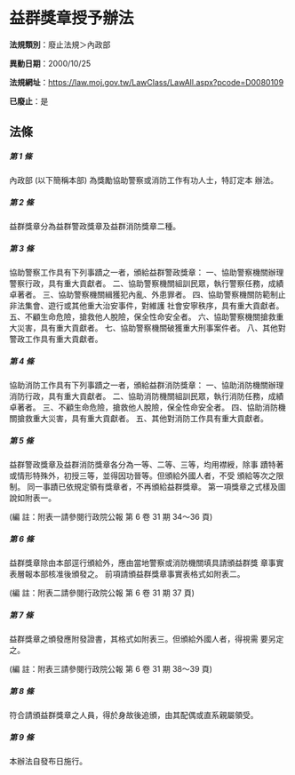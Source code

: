 # 益群獎章授予辦法

**法規類別**：廢止法規＞內政部

**異動日期**：2000/10/25  

**法規網址**：https://law.moj.gov.tw/LawClass/LawAll.aspx?pcode=D0080109

**已廢止**：是



## 法條
##### 第 1 條
內政部 (以下簡稱本部) 為獎勵協助警察或消防工作有功人士，特訂定本
辦法。

##### 第 2 條
益群獎章分為益群警政獎章及益群消防獎章二種。

##### 第 3 條
協助警察工作具有下列事蹟之一者，頒給益群警政獎章：
一、協助警察機關辦理警察行政，具有重大貢獻者。
二、協助警察機關組訓民眾，執行警察任務，成績卓著者。
三、協助警察機關緝獲犯內亂、外患罪者。
四、協助警察機關防範制止非法集會、遊行或其他重大治安事件，對維護
    社會安寧秩序，具有重大貢獻者。
五、不顧生命危險，搶救他人脫險，保全性命安全者。
六、協助警察機關搶救重大災害，具有重大貢獻者。
七、協助警察機關破獲重大刑事案件者。
八、其他對警政工作具有重大貢獻者。


##### 第 4 條
協助消防工作具有下列事蹟之一者，頒給益群消防獎章：
一、協助消防機關辦理消防行政，具有重大貢獻者。
二、協助消防機關組訓民眾，執行消防任務，成績卓著者。
三、不顧生命危險，搶救他人脫險，保全性命安全者。
四、協助消防機關搶救重大災害，具有重大貢獻者。
五、其他對消防工作具有重大貢獻者。


##### 第 5 條
益群警政獎章及益群消防獎章各分為一等、二等、三等，均用襟綬，除事
蹟特著或情形特殊外，初授三等，並得因功晉等。但頒給外國人者，不受
頒給等次之限制。
同一事蹟已依規定領有獎章者，不再頒給益群獎章。
第一項獎章之式樣及圖說如附表一。

 (編      註：附表一請參閱行政院公報 第 6 卷 31 期 34～36 頁)

##### 第 6 條
益群獎章除由本部逕行頒給外，應由當地警察或消防機關填具請頒益群獎
章事實表層報本部核准後頒發之。
前項請頒益群獎章事實表格式如附表二。

 (編      註：附表二請參閱行政院公報 第 6 卷 31 期 37 頁)

##### 第 7 條
益群獎章之頒發應附發證書，其格式如附表三。但頒給外國人者，得視需
要另定之。

 (編      註：附表三請參閱行政院公報 第 6 卷 31 期 38～39 頁)

##### 第 8 條
符合請頒益群獎章之人員，得於身故後追頒，由其配偶或直系親屬領受。

##### 第 9 條
本辦法自發布日施行。


